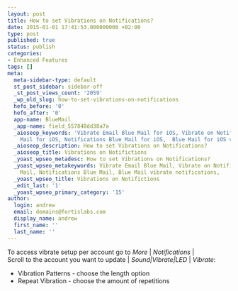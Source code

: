 ```yaml
---
layout: post
title: How to set Vibrations on Notifications?
date: 2015-01-01 17:41:53.000000000 +02:00
type: post
published: true
status: publish
categories:
- Enhanced Features
tags: []
meta:
  meta-sidebar-type: default
  st_post_sidebar: sidebar-off
  _st_post_views_count: '2059'
  _wp_old_slug: how-to-set-vibrations-on-notifications
  hefo_before: '0'
  hefo_after: '0'
  app-name: BlueMail
  _app-name: field_557848dd38a7a
  _aioseop_keywords: 'Vibrate Email Blue Mail for iOS, Vibrate on Notifications Blue
    Mail for iOS, Notifications Blue Mail for iOS,  Blue Mail for iOS vibrate notifications, '
  _aioseop_description: How to set Vibrations on Notifications?
  _aioseop_title: Vibrations on Notifictions
  _yoast_wpseo_metadesc: How to set Vibrations on Notifications?
  _yoast_wpseo_metakeywords: Vibrate Email Blue Mail, Vibrate on Notifications Blue
    Mail, Notifications Blue Mail, Blue Mail vibrate notifications,
  _yoast_wpseo_title: Vibrations on Notifictions
  _edit_last: '1'
  _yoast_wpseo_primary_category: '15'
author:
  login: andrew
  email: domains@fortislabs.com
  display_name: andrew
  first_name: ''
  last_name: ''
---
```

<p>To access vibrate setup per account go to <em>More</em> | <em>Notifications</em> | Scroll to the account you want to update | <em>Sound|Vibrate|LED</em> | <em>Vibrate</em>:</p>
<ul>
<li>Vibration Patterns - choose the length option</li>
<li>Repeat Vibration - choose the amount of repetitions</li>
</ul>
